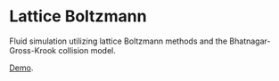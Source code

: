 # Lattice Boltzmann #

Fluid simulation utilizing lattice Boltzmann methods and the Bhatnagar-Gross-Krook collision model.

[Demo](http://www.ebenpackwood.com/pages/projects/lattice-boltzmann.html).
